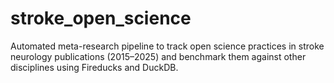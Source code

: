 # stroke_open_science
Automated meta-research pipeline to track open science practices in stroke neurology publications (2015–2025) and benchmark them against other disciplines using Fireducks and DuckDB.
